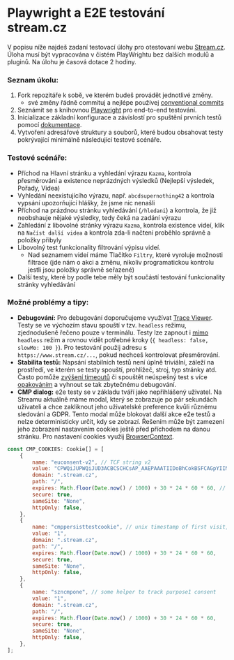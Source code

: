# Playwright a E2E testování stream.cz

V popisu níže najdeš zadaní testovací úlohy pro otestovaní webu [Stream.cz](https://www.stream.cz). Úloha musí být
vypracována v čistém PlayWrightu bez dalších modulů a pluginů. Na úlohu je časová dotace 2 hodiny.

### Seznam úkolu:

1. Fork repozitáře k sobě, ve kterém budeš provádět jednotlivé změny.
   - své změny řádně commituj a nejlépe používej
     [conventional commits](https://www.conventionalcommits.org/en/v1.0.0/#summary)
1. Seznámit se s knihovnou [Playwright](https://playwright.dev) pro end-to-end testování.
1. Inicializace základní konfigurace a závislostí pro spuštění prvních testů pomocí
   [dokumentace](https://playwright.dev/docs/intro).
1. Vytvoření adresářové struktury a souborů, které budou obsahovat testy pokrývající minimálně následující testové
   scénáře.

### Testové scénáře:

- Příchod na Hlavní stránku a vyhledání výrazu `Kazma`, kontrola přesměrování a existence neprázdných výsledků
  (Nejlepší výsledek, Pořady, Videa)
- Vyhledání neexistujícího výrazu, např. `abcdsupernothing42` a kontrola vypsání upozorňující hlášky, že jsme nic
  nenašli
- Příchod na prázdnou stránku vyhledávání (`/hledani`) a kontrola, že již neobshauje nějaké výsledky, tedy čeká na
  zadání výrazu
- Zahledání z libovolné stránky výrazu `Kazma`, kontrola existence videí, klik na `Načíst další videa` a kontrola zda-li
  načtení proběhlo správně a položky přibyly
- Libovolný test funkcionality filtrování výpisu videí.
    - Nad seznamem videí máme Tlačítko `Filtry`, které vyroluje možnosti filtrace (jde nám o akci a změnu, nikoliv
      programatickou kontrolu jestli jsou položky správně seřazené)
- Další testy, které by podle tebe měly být součástí testování funkcionality stránky vyhledávání


### Možné problémy a tipy:

- **Debugování:** Pro debugování doporučujeme využívat [Trace Viewer](https://playwright.dev/docs/trace-viewer). Testy
  se ve výchozím stavu spouští v tzv. `headless` režimu, zjednodušeně řečeno pouze v terminálu. Testy lze zapnout i
  [mimo](https://playwright.dev/docs/debug#run-in-headed-mode) `headless` režim a rovnou vidět potřebné kroky
  (`{ headless: false, slowMo: 100 }`). Pro testování použij adresu s `https://www.stream.cz/...`, pokud nechceš
  kontrolovat přesměrování.
- **Stabilita testů:** Napsání stabilních testů není úplně triviální, záleží na prostředí, ve kterém se testy spouští,
  prohlížeč, stroj, typ stránky atd. Často pomůže
  [zvýšení timeoutů](https://playwright.dev/docs/test-timeouts#test-timeout) či spouštět neúspešný test s více
  [opakováním](https://playwright.dev/docs/test-retries#retries) a vyhnout se tak zbytečnému debugování.
- **CMP dialog:** e2e testy se v základu tváří jako nepřihlášený uživatel. Na Streamu aktuálně máme modal, který se
  zobrazuje po pár sekundách uživateli a chce zakliknout jeho uživatelské preference kvůli různému sledování a GDPR.
  Tento modal může blokovat další akce e2e testů a nelze deterministicky určit, kdy se zobrazí. Řešením může být
  zamezení jeho zobrazení nastavením cookies ještě před příchodem na danou stránku. Pro nastavení cookies využij
  [BrowserContext](https://playwright.dev/docs/api/class-browsercontext#browser-context-add-cookies).

```jsx
const CMP_COOKIES: Cookie[] = [
	{
		name: "euconsent-v2", // TCF string v2
		value: "CPWQiJUPWQiJUD3ACBCSCHCsAP_AAEPAAATIIDoBhCokBSFCAGpYIIMAAAAHxxAAYCACABAAoAABABIAIAQAAAAQAAAgBAAAABQAIAIAAAAACEAAAAAAAAAAAQAAAAAAAAAAIQIAAAAAACBAAAAAAABAAAAAAABAQAAAggAAAAIAAAAAAAEAgAAAAAAAAAAAAAAAAAgAAAAAAAAAAAgd1AmAAWABUAC4AGQAQAAyABoADmAIgAigBMACeAFUAMQAfgBCQCIAIkARwAnABSgCxAGWAM0AdwA_QCEAEWALQAXUAwIBrAD5AJBATaAtQBeYDSgGpgO6AAAA.YAAAAAAAAAAA",
		domain: ".stream.cz",
		path: "/",
		expires: Math.floor(Date.now() / 1000) + 30 * 24 * 60 * 60, // next month in secs
		secure: true,
		sameSite: "None",
		httpOnly: false,
	},
	{
		name: "cmppersisttestcookie", // unix timestamp of first visit, yup could be 1
		value: "1",
		domain: ".stream.cz",
		path: "/",
		expires: Math.floor(Date.now() / 1000) + 30 * 24 * 60 * 60,
		secure: true,
		sameSite: "None",
		httpOnly: false,
	},
	{
		name: "szncmpone", // some helper to track purpose1 consent
		value: "1",
		domain: ".stream.cz",
		path: "/",
		expires: Math.floor(Date.now() / 1000) + 30 * 24 * 60 * 60,
		secure: true,
		sameSite: "None",
		httpOnly: false,
	},
];
```
